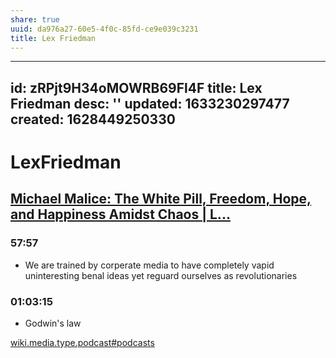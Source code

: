 ```yaml
---
share: true
uuid: da976a27-60e5-4f0c-85fd-ce9e039c3231
title: Lex Friedman
---
```

---
id: zRPjt9H34oMOWRB69Fl4F
title: Lex Friedman
desc: ''
updated: 1633230297477
created: 1628449250330
---
# LexFriedman
[Michael Malice: The White Pill, Freedom, Hope, and Happiness Amidst Chaos | L...](https://www.youtube.com/watch?v=uykM3NhJbso&t=734s)
--------------------------------------------------------------------------------------------------------------------------------------

### 57:57

*   We are trained by corperate media to have completely vapid uninteresting benal ideas yet reguard ourselves as revolutionaries

### 01:03:15

*   Godwin's law

[wiki.media.type.podcast#podcasts](/undefined)